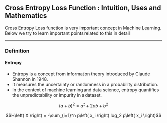 ## Cross Entropy Loss Function : Intuition, Uses and Mathematics

Cross Entropy Loss function is very important concept in Machine Learning. Below we try to learn important points related to this in detail

---

### Definition

#### Entropy

- Entropy is a concept from information theory introduced by Claude Shannon in 1948. 
- It measures the uncertainty or randomness in a probability distribution. 
- In the context of machine learning and data science, entropy quantifies the unpredictability or impurity in a dataset.

$$ (a+b)^2 = a^2 + 2ab + b^2 $$

```math
H\left( X \right) = -\sum_{i=1}^n p\left( x_i \right) log_2 p\left( x_i \right)
```


